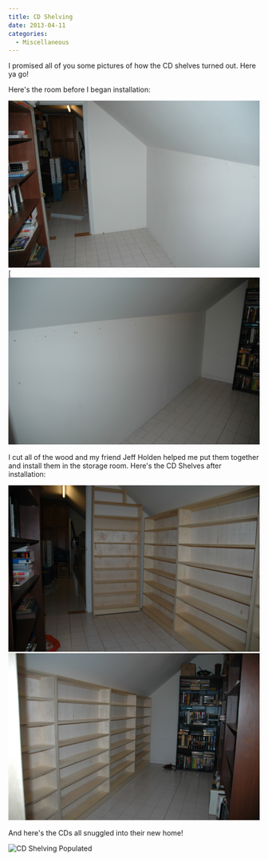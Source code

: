 ```yaml
---
title: CD Shelving
date: 2013-04-11
categories: 
  - Miscellaneous
---
```


I promised all of you some pictures of how the CD shelves turned out. Here ya go!

Here's the room before I began installation:

![CD Shelving before 1](images/CD-Shelving-before-1.jpg)
[![CD Shelving before 2](images/CD-Shelving-before-2.jpg)

I cut all of the wood and my friend Jeff Holden helped me put them together and install them in the storage room. Here's the CD Shelves after installation:

![CD Shelving After 1](images/CD-Shelving-After-1.jpg)
![CD Shelving After 2](images/CD-Shelving-After-2.jpg)

And here's the CDs all snuggled into their new home!

![CD Shelving Populated](images/CD-Shelving-Populated.jpg)
